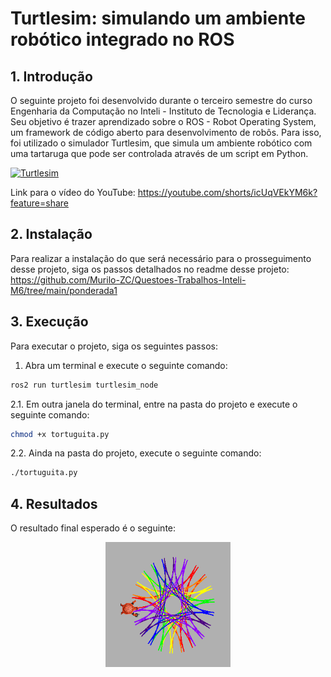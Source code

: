 # Turtlesim: simulando um ambiente robótico integrado no ROS

## 1. Introdução

O seguinte projeto foi desenvolvido durante o terceiro semestre do curso Engenharia da Computação no Inteli - Instituto de Tecnologia e Liderança. Seu objetivo é trazer aprendizado sobre o ROS - Robot Operating System, um framework de código aberto para desenvolvimento de robôs. Para isso, foi utilizado o simulador Turtlesim, que simula um ambiente robótico com uma tartaruga que pode ser controlada através de um script em Python.

[![Turtlesim](https://youtube.com/shorts/icUqVEkYM6k?feature=share)](https://youtube.com/shorts/icUqVEkYM6k?feature=share)

Link para o vídeo do YouTube: <https://youtube.com/shorts/icUqVEkYM6k?feature=share>
## 2. Instalação

Para realizar a instalação do que será necessário para o prosseguimento desse projeto, siga os passos detalhados no readme desse projeto: <https://github.com/Murilo-ZC/Questoes-Trabalhos-Inteli-M6/tree/main/ponderada1>

## 3. Execução

Para executar o projeto, siga os seguintes passos:

1. Abra um terminal e execute o seguinte comando:

```bash
ros2 run turtlesim turtlesim_node
```

2.1. Em outra janela do terminal, entre na pasta do projeto e execute o seguinte comando:

```bash
chmod +x tortuguita.py
```

2.2. Ainda na pasta do projeto, execute o seguinte comando:

```bash
./tortuguita.py
```

## 4. Resultados

O resultado final esperado é o seguinte:

<center>
    <img src="/media/exemplo.png" width="200px" height="200px">
</center>